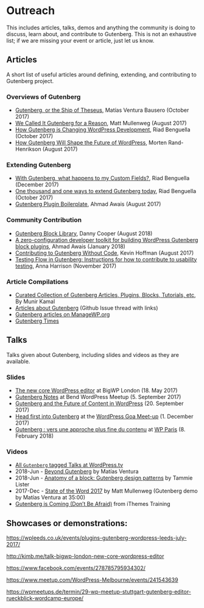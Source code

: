 # Outreach

This includes articles, talks, demos and anything the community is doing to discuss, learn about, and contribute to Gutenberg. This is not an exhaustive list; if we are missing your event or article, just let us know.



## Articles

A short list of useful articles around defining, extending, and contributing to Gutenberg project.

### Overviews of Gutenberg

- [Gutenberg, or the Ship of Theseus](https://matiasventura.com/post/gutenberg-or-the-ship-of-theseus/), Matías Ventura Bausero (October 2017)
- [We Called It Gutenberg for a Reason](https://ma.tt/2017/08/we-called-it-gutenberg-for-a-reason/), Matt Mullenweg (August 2017)
- [How Gutenberg is Changing WordPress Development](https://riad.blog/2017/10/06/how-gutenberg-is-changing-wordpress-development/), Riad Benguella (October 2017)
- [How Gutenberg Will Shape the Future of WordPress](https://www.linkedin.com/pulse/gutenberg-morten-rand-hendriksen/), Morten Rand-Henrikson (August 2017)

### Extending Gutenberg

- [With Gutenberg, what happens to my Custom Fields?](https://riad.blog/2017/12/11/with-gutenberg-what-happens-to-my-custom-fields/), Riad Benguella (December 2017)
- [One thousand and one ways to extend Gutenberg today](https://riad.blog/2017/10/16/one-thousand-and-one-way-to-extend-gutenberg-today/), Riad Benguella (October 2017)
- [Gutenberg Plugin Boilerplate](https://github.com/ahmadawais/Gutenberg-Boilerplate/), Ahmad Awais (August 2017)

### Community Contribution

- [Gutenberg Block Library](https://editorblockswp.com/library), Danny Cooper (August 2018)
- [A zero-configuration developer toolkit for building WordPress Gutenberg block plugins](https://ahmadawais.com/create-guten-block-toolkit/), Ahmad Awais (January 2018)
- [Contributing to Gutenberg Without Code](https://wordimpress.com/a-pot-stirrer-amongst-chefs-contributing-to-gutenberg-without-code/), Kevin Hoffman (August 2017)
- [Testing Flow in Gutenberg: Instructions for how to contribute to usability testing](https://make.wordpress.org/test/2017/11/22/testing-flow-in-gutenberg/), Anna Harrison (November 2017)

### Article Compilations

- [Curated Collection of Gutenberg Articles, Plugins, Blocks, Tutorials, etc](http://gutenberghub.com/), By Munir Kamal
- [Articles about Gutenberg](https://github.com/WordPress/gutenberg/issues/1419) (Github Issue thread with links)
- [Gutenberg articles on ManageWP.org](https://managewp.org/search?q=gutenberg)
- [Gutenberg Times](https://gutenbergtimes.com/category/updates/)



## Talks

Talks given about Gutenberg, including slides and videos as they are available.

### Slides
- [The new core WordPress editor](http://kimb.me/talk-bigwp-london-new-core-wordpress-editor/) at BigWP London (18. May 2017)
- [Gutenberg Notes](http://haiku2.com/2017/09/bend-wordpress-meetup-gutenberg-notes/) at Bend WordPress Meetup (5. September 2017)
- [Gutenberg and the Future of Content in WordPress](https://www.slideshare.net/andrewmduthie/gutenberg-and-the-future-of-content-in-wordpress) (20. September 2017)
- [Head first into Gutenberg](https://speakerdeck.com/prtksxna/head-first-into-gutenberg) at the [WordPress Goa Meet-up](https://www.meetup.com/WordPressGoa/events/245275573/) (1. December 2017)
- [Gutenberg : vers une approche plus fine du contenu](https://imathi.eu/2018/02/16/gutenberg-vers-une-approche-plus-fine-du-contenu/) at [WP Paris](https://wpparis.fr/) (8. February 2018)

### Videos
- [All `Gutenberg` tagged Talks at WordPress.tv](https://wordpress.tv/tag/gutenberg/)
- 2018-Jun - [Beyond Gutenberg](https://wordpress.tv/2018/07/09/matias-ventura-beyond-gutenberg/) by Matías Ventura
- 2018-Jun - [Anatomy of a block: Gutenberg design patterns](https://wordpress.tv/2018/07/08/tammie-lister-anatomy-of-a-block-gutenberg-design-patterns/) by Tammie Lister
- 2017-Dec - [State of the Word 2017](https://wordpress.tv/2017/12/04/matt-mullenweg-state-of-the-word-2017/) by Matt Mullenweg (Gutenberg demo by Matías Ventura at 35:00)
- [Gutenberg is Coming (Don’t Be Afraid)](https://training.ithemes.com/webinar/gutenberg-is-coming-dont-be-afraid/) from iThemes Training

## Showcases or demonstrations:

https://wpleeds.co.uk/events/plugins-gutenberg-wordpress-leeds-july-2017/

http://kimb.me/talk-bigwp-london-new-core-wordpress-editor

https://www.facebook.com/events/278785795934302/

https://www.meetup.com/WordPress-Melbourne/events/241543639

https://wpmeetups.de/termin/29-wp-meetup-stuttgart-gutenberg-editor-rueckblick-wordcamp-europe/

